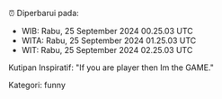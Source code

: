 ⏰ Diperbarui pada:
- WIB: Rabu, 25 September 2024 00.25.03 UTC
- WITA: Rabu, 25 September 2024 01.25.03 UTC
- WIT: Rabu, 25 September 2024 02.25.03 UTC

Kutipan Inspiratif:
"If you are player then Im the GAME."


Kategori: funny

